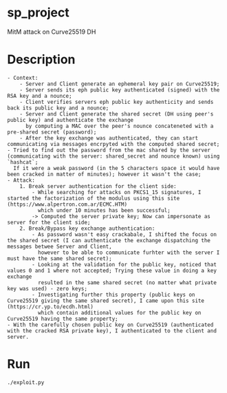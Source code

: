 # sp_project
MitM attack on Curve25519 DH

# Description
    - Context:
        - Server and Client generate an ephemeral key pair on Curve25519;
        - Server sends its eph public key authenticated (signed) with the RSA key and a nounce;
        - Client verifies servers eph public key authenticity and sends back its public key and a nounce;
        - Server and Client generate the shared secret (DH using peer's public key) and authenticate the exchange
          by computing a MAC over the peer's nounce concateneted with a pre-shared secret (password);
        - After the key exchange was authenticated, they can start communicating via messages encrpyted with the computed shared secret;
    - Tried to find out the password from the mac shared by the server (communicating with the server: shared_secret and nounce known) using `hashcat`;
      If it were a weak password (in the 5 characters space it would have been cracked in matter of minutes); however it wasn't the case;
    - Attack:
        1. Break server authentication for the client side:
            - While searching for attacks on PKCS1_15 signatures, I started the factorization of the modulus using this site (https://www.alpertron.com.ar/ECMC.HTM)
              which under 10 minutes has been successful;
            -> Computed the server private key; Now can impersonate as server for the client side;
        2. Break/Bypass key exchange authentication:
            - As password wasn't easy crackabale, I shifted the focus on the shared secret (I can authenticate the exchange dispatching the messages betwee Server and Client,
              however to be able to communicate furhter with the server I must have the same shared secret);
            - Looking at the validation for the public key, noticed that values 0 and 1 where not accepted; Trying these value in doing a key exchange
              resulted in the same shared secret (no matter what private key was used) - zero keys;
            - Investigating further this property (public keys on Curve25519 giving the same shared secret), I came upon this site (https://cr.yp.to/ecdh.html)
              which contain additional values for the public key on Curve25519 having the same property;
    - With the carefully chosen public key on Curve25519 (authenticated with the cracked RSA private key), I authenticated to the client and server.
    
# Run
    ./exploit.py

